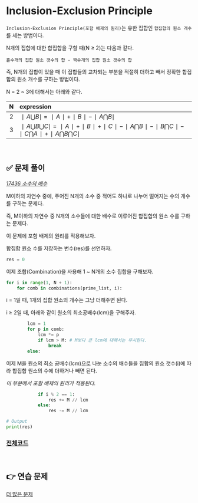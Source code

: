# Inclusion-Exclusion Principle

`Inclusion-Exclusion Principle(포함 배제의 원리)`는 유한 집합인 `합집합의 원소 개수`를 세는 방법이다.

N개의 집합에 대한 합집합을 구할 때(N ≥ 2)는 다음과 같다.

`홀수개의 집합 원소 갯수의 합 - 짝수개의 집합 원소 갯수의 합`

즉, N개의 집합이 있을 때 이 집합들의 교차되는 부분을 적절히 더하고 빼서 정확한 합집합의 원소 개수를 구하는 방법이다.

N = 2 ~ 3에 대해서는 아래와 같다.

|N|expression|
|:---:|:---|
| 2 | $∣A⋃B∣$ $=$ $∣A∣ + ∣B∣ - ∣A⋂B∣$ |
| 3 | $∣A⋃B⋃C∣$ $=$ $∣A∣ + ∣B∣ + ∣C∣ - ∣A⋂B∣ - ∣B⋂C∣ - ∣C⋂A∣ + ∣A⋂B⋂C∣$ |

<br>

## ✅ 문제 풀이
[*17436 소수의 배수*](https://www.acmicpc.net/problem/17436)

M이하의 자연수 중에, 주어진 N개의 소수 중 적어도 하나로 나누어 떨어지는 수의 개수를 구하는 문제다.

즉, M이하의 자연수 중 N개의 소수들에 대한 배수로 이루어진 합집합의 원소 수를 구하는 문제다.

이 문제에 포함 배제의 원리를 적용해보자.

합집합 원소 수를 저장하는 변수(res)를 선언하자.
```python
res = 0
```

이제 조합(Combination)을 사용해 1 ~ N개의 소수 집합을 구해보자.
```python
for i in range(1, N + 1):
    for comb in combinations(prime_list, i):
```

i = 1일 때, 1개의 집합 원소의 개수는 그냥 더해주면 된다.

i ≥ 2일 때, 아래와 같이 원소의 최소공배수(lcm)을 구해주자.

```python
        lcm = 1
        for p in comb:
            lcm *= p
            if lcm > M: # M보다 큰 lcm에 대해서는 무시한다.
                break
        else:
```

이제 M을 원소의 최소 공배수(lcm)으로 나눈 소수의 배수들을 집합의 원소 갯수(i)에 따라 합집합 원소의 수에 더하거나 빼면 된다.

*이 부분에서 포함 배제의 원리가 적용된다.*
```python
            if i % 2 == 1:
                res += M // lcm
            else:
                res -= M // lcm

# Output
print(res)
```

### [전체코드](https://github.com/rogi-rogi/problem-solving/blob/main/Baekjoon%20Online%20Judge/normal/17436.py)


<br>

## 👉 연습 문제

[더 많은 문제](https://www.acmicpc.net/problemset?sort=solvedac_asc&tier=1%2C2%2C3%2C4%2C5%2C6%2C7%2C8%2C9%2C10%2C11%2C12%2C13%2C14%2C15%2C16%2C17%2C18%2C19%2C20%2C21%2C22%2C23%2C24%2C25%2C26%2C27%2C28%2C29%2C30&algo=38&algo_if=and)
